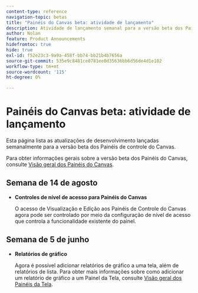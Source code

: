 ```yaml
---
content-type: reference
navigation-topic: betas
title: "Painéis do Canvas beta: atividade de lançamento"
description: Atividade de lançamento semanal para a versão beta dos Painéis do Adobe Workfront Canvas
author: Nolan
feature: Product Announcements
hidefromtoc: true
hide: true
exl-id: f52e23c3-9a9a-458f-bb74-bb21b4b7656a
source-git-commit: 535e9c8481ce0781ee0d35636bb6d56de4d1e102
workflow-type: tm+mt
source-wordcount: '115'
ht-degree: 0%

---
```


# Painéis do Canvas beta: atividade de lançamento

Esta página lista as atualizações de desenvolvimento lançadas semanalmente para a versão beta dos Painéis de controle do Canvas.

Para obter informações gerais sobre a versão beta dos Painéis do Canvas, consulte [Visão geral dos Painéis do Canvas](/help/quicksilver/reports-and-dashboards/dashboards/creating-and-managing-dashboards/canvas-dashboards-overview.md).

## Semana de 14 de agosto

* **Controles de nível de acesso para Painéis do Canvas**

  O acesso de Visualização e Edição aos Painéis de Controle do Canvas agora pode ser controlado por meio da configuração de nível de acesso que controla a funcionalidade existente do painel.

## Semana de 5 de junho

* **Relatórios de gráfico**

  Agora é possível adicionar relatórios de gráfico a uma tela, além de relatórios de lista. Para obter mais informações sobre como adicionar um relatório de gráfico a um Painel da Tela, consulte [Visão geral dos Painéis da Tela](/help/quicksilver/reports-and-dashboards/dashboards/creating-and-managing-dashboards/canvas-dashboards-overview.md).
